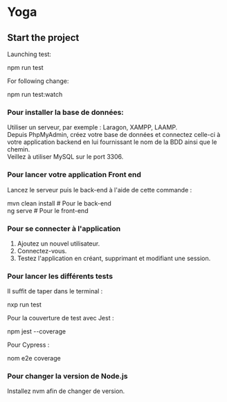 # Yoga

## Start the project

Launching test:

npm run test

For following change:

npm run test:watch

### Pour installer la base de données:

Utiliser un serveur, par exemple : Laragon, XAMPP, LAAMP.  
Depuis PhpMyAdmin, créez votre base de données et connectez celle-ci à votre application backend en lui fournissant le nom de la BDD ainsi que le chemin.  
Veillez à utiliser MySQL sur le port 3306.

### Pour lancer votre application Front end

Lancez le serveur puis le back-end à l'aide de cette commande :

mvn clean install  # Pour le back-end  
ng serve           # Pour le front-end

### Pour se connecter à l'application

1. Ajoutez un nouvel utilisateur.  
2. Connectez-vous.  
3. Testez l'application en créant, supprimant et modifiant une session.

### Pour lancer les différents tests

Il suffit de taper dans le terminal :

nxp run test

Pour la couverture de test avec Jest :

npm jest --coverage

Pour Cypress :

nom e2e coverage

### Pour changer la version de Node.js

Installez nvm afin de changer de version.
